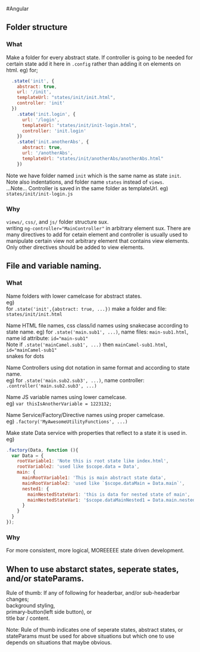 #Angular
## Folder structure
### What
Make a folder for every abstract state.
If controller is going to be needed for certain state add it here in `.config` rather than adding it on elements on html.
eg) for;
```js
  .state('init', {
    abstract: true,
    url: '/init',
    templateUrl: "states/init/init.html",
    controller: 'init'
  })
    .state('init.login', {
      url: '/login',
      templateUrl: "states/init/init-login.html",
      controller: 'init.login'
    })
    .state('init.anotherAbs', {
      abstract: true,
      url: '/anotherAbs',
      templateUrl: "states/init/anotherAbs/anotherAbs.html"
    })
```
Note we have folder named `init` which is the same name as state `init`.  
Note also indentations, and folder name `states` instead of `views`.  
...Note... Controller is saved in the same folder as templateUrl. eg) `states/init/init-login.js`

### Why
`views/`, `css/`, and `js/` folder structure sux.  
writing `ng-controller="MainController"` in arbitrary element sux. There are many directives to add for cetain element and controller is usually used to manipulate certain view not arbitrary element that contains view elements. Only other directives should be added to view elements.


## File and variable naming.
### What
Name folders with lower camelcase for abstract states.  
eg)  
for `.state('init',{abstract: true, ...})` make a folder and file: `states/init/init.html`

Name HTML file names, css class/id names using snakecase according to state name.
eg)
for `.state('main.sub1', ...)`, name files: `main-sub1.html`, name id attribute: `id="main-sub1"`  
Note if `.state('mainCamel.sub1', ...)` then `mainCamel-sub1.html`, `id="mainCamel-sub1"`  
snakes for dots

Name Controllers using dot notation in same format and according to state name.  
eg)
for `.state('main.sub2.sub3', ...)`, name controller: `.controller('main.sub2.sub3', ...)`  

Name JS variable names using lower camelcase.  
eg)
`var thisIsAnotherVariable = 1223132;`  

Name Service/Factory/Directive names using proper camelcase.  
eg)
`.factory('MyAwesomeUtilityFunctions', ...)`  

Make state Data service with properties that reflect to a state it is used in.
eg) 
```js
.factory(Data, function (){
  var Data = {
    rootVariable1: 'Note this is root state like index.html',
    rootVariable2: 'used like $scope.data = Data',
    main: {
      mainRootVariable1: 'This is main abstract state data',
      mainRootVariable2: 'used like `$scope.dataMain = Data.main`',
      nested1: {
        mainNestedStateVar1: 'this is data for nested state of main',
        mainNestedStateVar1: '$scope.dataMainNested1 = Data.main.nested1'
      }
    }
  }
});
```
### Why
For more consistent, more logical, MOREEEEE state driven development.

## When to use abstarct states, seperate states, and/or stateParams.
Rule of thumb: If any of following for headerbar, and/or sub-headerbar changes;    
background styling,  
primary-button(left side button), or  
title bar / content.  

Note: Rule of thumb indicates one of seperate states, abstract states, or stateParams must be used for above situations but which one to use depends on situations that maybe obvious. 
